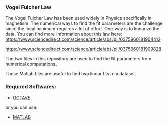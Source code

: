 ### Vogel Fulcher Law
The Vogel Fulcher Law has been used widely in Physics specifically in magnetism. The numerical ways to find the fit parameters are the challenge since the local minimum requires a lot of effort. One way is to linearize the data. You can find more information about this law here: 
https://www.sciencedirect.com/science/article/abs/pii/0375960181904412

https://www.sciencedirect.com/science/article/abs/pii/0375960181909828

The two files in this repository are used to find the fit parameters from numerical computations. 

These Matlab files are useful to find two linear fits in a dataset.

### Required Softwares:
* [OCTAVE](https://www.gnu.org/software/octave/index)

or you can use:

* [MATLAB](https://www.mathworks.com/products/matlab.html)
